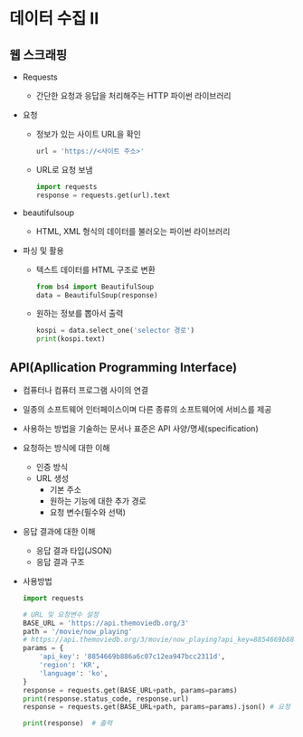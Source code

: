 # 데이터 수집 II

## 웹 스크래핑

- Requests
  - 간단한 요청과 응답을 처리해주는 HTTP 파이썬 라이브러리

- 요청

  - 정보가 있는 사이트 URL을 확인

    ```python
    url = 'https://<사이트 주소>'
    ```

  - URL로 요청 보냄

    ```python
    import requests
    response = requests.get(url).text
    ```

- beautifulsoup

  - HTML, XML 형식의 데이터를 불러오는 파이썬 라이브러리

- 파싱 및 활용

  - 텍스트 데이터를 HTML 구조로 변환

    ```python
    from bs4 import BeautifulSoup
    data = BeautifulSoup(response)
    ```

  - 원하는 정보를 뽑아서 출력

    ```python
    kospi = data.select_one('selector 경로')
    print(kospi.text)
    ```

    

## API(Apllication Programming Interface)

- 컴퓨터나 컴퓨터 프로그램 사이의 연결

- 일종의 소프트웨어 인터페이스이며 다른 종류의 소프트웨어에 서비스를 제공

- 사용하는 방법을 기술하는 문서나 표준은 API 사양/명세(specification)

- 요청하는 방식에 대한 이해

  - 인증 방식
  - URL 생성
    - 기본 주소
    - 원하는 기능에 대한 추가 경로
    - 요청 변수(필수와 선택)

- 응답 결과에 대한 이해

  - 응답 결과 타입(JSON)
  - 응답 결과 구조

- 사용방법

  ```python
  import requests
  
  # URL 및 요청변수 설정
  BASE_URL = 'https://api.themoviedb.org/3'
  path = '/movie/now_playing'
  # https://api.themoviedb.org/3/movie/now_playing?api_key=8854669b886a6c07c12ea947bcc2311d&region=KR&language=ko
  params = {
      'api_key': '8854669b886a6c07c12ea947bcc2311d',
      'region': 'KR',
      'language': 'ko',
  }
  response = requests.get(BASE_URL+path, params=params)
  print(response.status_code, response.url)
  response = requests.get(BASE_URL+path, params=params).json() # 요청 보낸 결과 저장
  
  print(response)  # 출력
  ```

